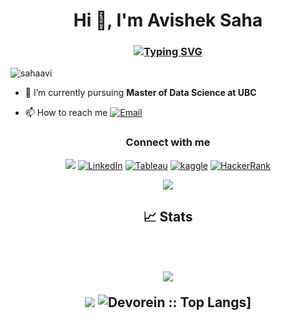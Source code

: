 <h1 align="center">Hi 👋, I'm Avishek Saha</h1>
<h3 align="center">
<a href="https://git.io/typing-svg"><img src="https://readme-typing-svg.demolab.com?  font=Fira+Code&size=22&pause=1000&color=5CF75F&center=true&multiline=true&width=435&lines=Data+Science+%7C+Machine+Learning" alt="Typing SVG" />
   </a>
</h3>

<p align="left"> 
   <img src="https://komarev.com/ghpvc/?username=sahaavi&label=Profile%20views&color=0e75b6&style=flat" alt="sahaavi" /> 
</p>

- 🔭 I’m currently pursuing  **Master of Data Science at UBC**

- 📫 How to reach me  <a href="mailto:avisheksaha123@gmail.com"><img alt="Email" src="https://img.shields.io/badge/Gmail-avisheksaha123@gmail.com-red?style=flat&logo=gmail"></a>

<h3 align="center">Connect with me</h3>
<p align="center">
   <a href="https://sahaavi.github.io"><img src="https://img.shields.io/badge/Website-sahaavi.github.io-red?style=flat"></a>   
   <a href="https://linkedin.com/in/sahaavi"><img alt="LinkedIn" src="https://img.shields.io/badge/LinkedIn-sahaavi-blue?style=flat&logo=linkedin"></a>
   <a href="https://public.tableau.com/app/profile/avishek.saha"><img alt="Tableau" src="https://img.shields.io/badge/Tableau-avishek.saha-yellowgreen"></a>
   <a href="https://kaggle.com/avi1023"><img alt="kaggle" src="https://img.shields.io/badge/kaggle-avi1023-skyblue?style=flat&logo=kaggle"></a>
   <a href="https://www.hackerrank.com/avisheksaha123"><img alt="HackerRank" src="https://img.shields.io/badge/HackerRank-avisheksaha123-greenstyle=flat&logo=hackerrank"></a>
</p>

<p align="center">
   <a href="https://github.com/sahaavi"><img src="https://github-stats-alpha.vercel.app/api?username=sahaavi&cc=22272e&tc=37BCF6&ic=fff&bc=0000"></a>
</p>


<h2 align="center">📈 Stats</p>
<br>

![](http://github-profile-summary-cards.vercel.app/api/cards/profile-details?username=sahaavi&theme=dracula) 

 
![](http://github-profile-summary-cards.vercel.app/api/cards/most-commit-language?username=sahaavi&theme=dracula)
<img alt="Devorein :: Top Langs]" src="https://github-readme-stats.vercel.app/api/top-langs/?username=sahaavi&langs_count=10&theme=tokyonight&layout=compact&hide=html">






